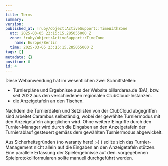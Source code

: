 ```yaml
---
---
title: Terms
summary:
version:
published_at: !ruby/object:ActiveSupport::TimeWithZone
  utc: 2025-03-05 22:15:15.285055000 Z
  zone: !ruby/object:ActiveSupport::TimeZone
    name: Europe/Berlin
  time: 2025-03-05 23:15:15.285055000 Z
tags: []
metadata: {}
position: 0
id: 4
---
```


Diese Webanwendung hat im wesentlichen zwei Schnittstellen:

- Turnierpläne und Ergebnisse aus der Website billardarea.de (BA), bzw. seit 2022 aus den verschiedenen regionalen ClubCloud-Instanzen.
- die Anzeigetafeln an den Tischen.

Nachdem die Turnierdaten und Setzlisten von der ClubCloud abgegriffen sind arbeitet Carambus selbständig, wobei der gewählte Turniermodus mit den Anzeigetafeln abgeglichen wird. Ohne weitere Eingriffe durch den Turnier-Manager wird durch die Eingaben an den Anzeigetafeln der Turnierablauf gesteuert gemäss dem gewählten Turniermodus abgewickelt.

Aus Sicherheitsgründen (no waranty here! ;-) ) sollte sich das Turnier-Management nicht allein auf die Eingaben an den Anzeigetafeln stützen.  Eine parallele Erfassung der Spielergebnisse auf den. vorgegebenen Spielprotokollformularen sollte manuell durchgeführt werden.

